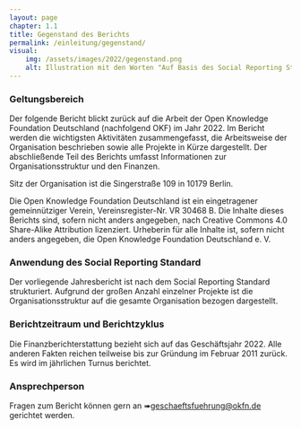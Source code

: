```yaml
---
layout: page
chapter: 1.1
title: Gegenstand des Berichts
permalink: /einleitung/gegenstand/
visual:
    img: /assets/images/2022/gegenstand.png
    alt: Illustration mit den Worten "Auf Basis des Social Reporting Standards"
---
```



### Geltungsbereich
 
Der folgende Bericht blickt zurück auf die Arbeit der Open Knowledge Foundation Deutschland (nachfolgend OKF) im Jahr 2022. Im Bericht werden die wichtigsten Aktivitäten zusammengefasst, die Arbeitsweise der Organisation beschrieben sowie alle Projekte in Kürze dargestellt. Der abschließende Teil des Berichts umfasst Informationen zur Organisationsstruktur und den Finanzen.

Sitz der Organisation ist die Singerstraße 109 in 10179 Berlin.

Die Open Knowledge Foundation Deutschland ist ein eingetragener gemeinnütziger Verein, Vereinsregister-Nr. VR 30468 B. Die Inhalte dieses Berichts sind, sofern nicht anders angegeben, nach Creative Commons 4.0 Share-Alike Attribution lizenziert. Urheberin für alle Inhalte ist, sofern nicht anders angegeben, die Open Knowledge Foundation Deutschland e. V.
 
### Anwendung des Social Reporting Standard
 
Der vorliegende Jahresbericht ist nach dem Social Reporting Standard strukturiert. Aufgrund der großen Anzahl einzelner Projekte ist die Organisationsstruktur auf die gesamte Organisation bezogen dargestellt.
 
### Berichtzeitraum und Berichtzyklus 
 
Die Finanzberichterstattung bezieht sich auf das Geschäftsjahr 2022. Alle anderen Fakten reichen teilweise bis zur Gründung im Februar 2011 zurück. Es wird im jährlichen Turnus berichtet.

### Ansprechperson 

Fragen zum Bericht können gern an ➠geschaeftsfuehrung@okfn.de gerichtet werden.
